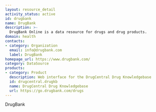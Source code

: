 ```yaml
---
layout: resource_detail
activity_status: active
id: drugbank
name: DrugBank
description: >-
  DrugBank Online is a data resource for drugs and drug products.
domain: health
contacts:
- category: Organization
  email: info@drugbank.com
  label: DrugBank
homepage_url: https://www.drugbank.com/
category: DataSource
products:
- category: Product
  description: Web interface for the DrugCentral Drug Knowledgebase
  id: drugcentral.drugkb
  name: DrugCentral Drug Knowledgebase
  url: https://go.drugbank.com/drugs
---
```


DrugBank
